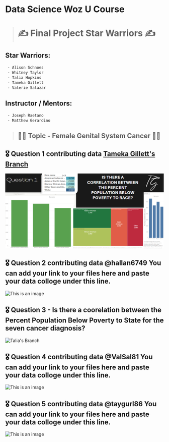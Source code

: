 # Data Science Woz U Course
> # :writing_hand:	Final Project Star Warriors :writing_hand:	
  ## Star Warriors: 
     - Alison Schnoes
     - Whitney Taylor
     - Talia Hopkins
     - Tameka Gillett
     - Valerie Salazar
     
  ## Instructor / Mentors: 
     - Joseph Raetano
     - Matthew Gerardino

>## :woman_health_worker: Topic - Female Genital System Cancer :woman_health_worker:
## :medal_military: Question 1 contributing data [Tameka Gillett's Branch](https://github.com/hallan6749/finalprojectstarwarriors/tree/main/Tameka-branch)

![This is an image](https://github.com/hallan6749/finalprojectstarwarriors/blob/909653128c7fd51de0dd03a8990e7dbdd512b010/Tameka-branch/Screenshot%202022-03-11%20203639.png)

## :medal_military: Question 2 contributing data @hallan6749 You can add your link to your files here and paste your data colloge under this line.

![This is an image]()


## :medal_military: Question 3 - Is there a coorelation between the Percent Population Below Poverty to State for the seven cancer diagnosis?

![Talia's Branch](https://github.com/hallan6749/finalprojectstarwarriors/blob/main/Talia-branch/Graph%201%20T%20Hopkins%20final%20project.png)

## :medal_military: Question 4 contributing data @ValSal81 You can add your link to your files here and paste your data colloge under this line.

![This is an image]( )

## :medal_military: Question 5 contributing data @taygurl86 You can add your link to your files here and paste your data colloge under this line.

![This is an image]( )
